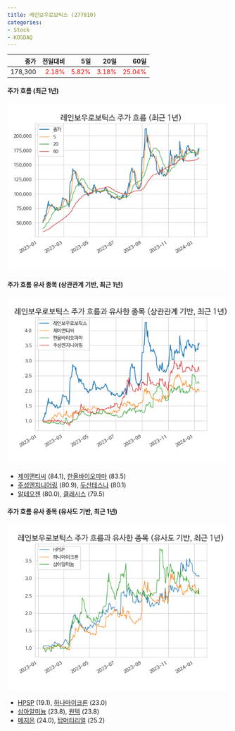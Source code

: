 ```yaml
---
title: 레인보우로보틱스 (277810)
categories:
- Stock
- KOSDAQ
---
```


|종가|전일대비|5일|20일|60일|
|---:|-------:|--:|---:|---:|
|178,300|<span style="color: red">2.18%</span>|<span style="color: red">5.82%</span>|<span style="color: red">3.18%</span>|<span style="color: red">25.04%</span>|

<!-- more -->

#### 주가 흐름 (최근 1년)
![277810](/assets/images/stock/277810.png)


#### 주가 흐름 유사 종목 (상관관계 기반, 최근 1년)
![277810](/assets/images/stock/277810_corr.png)
- [제이앤티씨](/204270/) (84.1), [한올바이오파마](/009420/) (83.5)
- [주성엔지니어링](/036930/) (80.9), [두산테스나](/131970/) (80.1)
- [알테오젠](/196170/) (80.0), [클래시스](/214150/) (79.5)


#### 주가 흐름 유사 종목 (유사도 기반, 최근 1년)
![277810](/assets/images/stock/277810_sim.png)
- [HPSP](/403870/) (19.1), [하나마이크론](/067310/) (23.0)
- [삼아알미늄](/006110/) (23.8), [원텍](/336570/) (23.8)
- [메지온](/140410/) (24.0), [탑머티리얼](/360070/) (25.2)